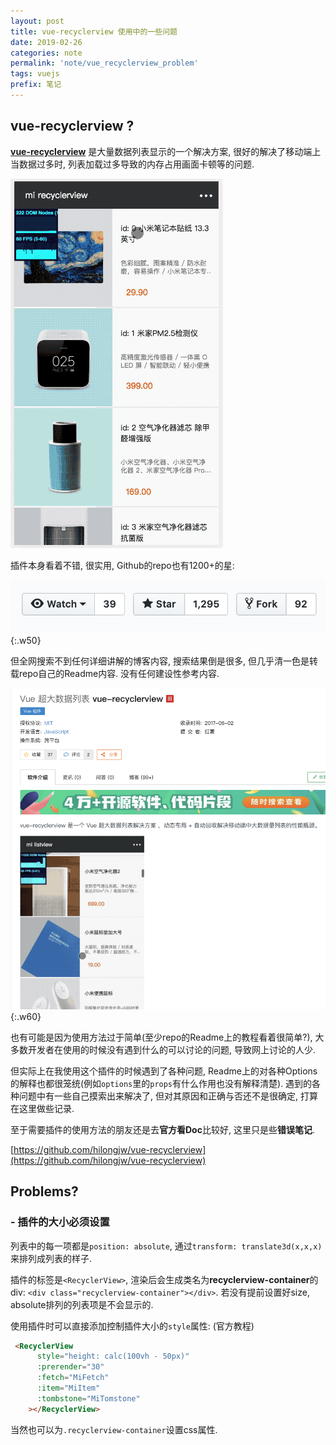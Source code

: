 ```yaml
---
layout: post
title: vue-recyclerview 使用中的一些问题
date: 2019-02-26
categories: note
permalink: 'note/vue_recyclerview_problem'
tags: vuejs
prefix: 笔记
---
```


## vue-recyclerview ? 

[**vue-recyclerview**](https://github.com/hilongjw/vue-recyclerview) 是大量数据列表显示的一个解决方案, 很好的解决了移动端上当数据过多时, 列表加载过多导致的内存占用画面卡顿等的问题.

![](/assets/images/2019-02-26/2019-02-26-15-20-58.gif)

插件本身看着不错, 很实用, Github的repo也有1200+的星:

![](/assets/images/2019-02-26/2019-02-26-15-25-19.png){:.w50}

但全网搜索不到任何详细讲解的博客内容, 搜索结果倒是很多, 但几乎清一色是转载repo自己的Readme内容. 没有任何建设性参考内容.

![](/assets/images/2019-02-26/2019-02-26-15-29-30.png){:.w60}

也有可能是因为使用方法过于简单(至少repo的Readme上的教程看着很简单?), 大多数开发者在使用的时候没有遇到什么的可以讨论的问题, 导致网上讨论的人少. 

但实际上在我使用这个插件的时候遇到了各种问题, Readme上的对各种Options的解释也都很笼统(例如`options`里的`props`有什么作用也没有解释清楚). 遇到的各种问题中有一些自己摸索出来解决了, 但对其原因和正确与否还不是很确定, 打算在这里做些记录.

至于需要插件的使用方法的朋友还是去**官方看Doc**比较好, 这里只是些**错误笔记**.

[https://github.com/hilongjw/vue-recyclerview](https://github.com/hilongjw/vue-recyclerview) 

## Problems?

### - 插件的大小必须设置

列表中的每一项都是`position: absolute`, 通过`transform: translate3d(x,x,x)` 来排列成列表的样子. 

插件的标签是`<RecyclerView>`, 渲染后会生成类名为**recyclerview-container**的div: `<div class="recyclerview-container"></div>`. 若没有提前设置好size, absolute排列的列表项是不会显示的. 

使用插件时可以直接添加控制插件大小的`style`属性: (官方教程)
```html
 <RecyclerView
      style="height: calc(100vh - 50px)"
      :prerender="30"
      :fetch="MiFetch" 
      :item="MiItem" 
      :tombstone="MiTomstone"
    ></RecyclerView>
```
当然也可以为`.recyclerview-container`设置css属性.
```css

```